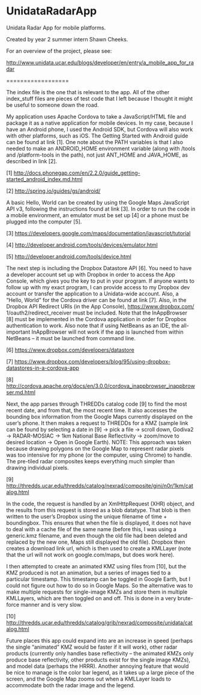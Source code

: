 UnidataRadarApp
===============

Unidata Radar App for mobile platforms.

Created by year 2 summer intern Shawn Cheeks.

For an overview of the project, please see:

http://www.unidata.ucar.edu/blogs/developer/en/entry/a_mobile_app_for_radar


==================

The index file is the one that is relevant to the app.  All of the other index_stuff files are pieces of test code that I left because I thought it might be useful to someone down the road.

My application uses Apache Cordova to take a JavaScript/HTML file and package it as a native 
application for mobile devices. In my case, because I have an Android phone, I used the Android 
SDK, but Cordova will also work with other platforms, such as iOS. The Getting Started with Android 
guide can be found at link [1]. One note about the PATH variables is that I also needed to make an 
ANDROID_HOME environment variable (along with /tools and /platform-tools in the path), not just 
ANT_HOME and JAVA_HOME, as described in link [2].

[1] http://docs.phonegap.com/en/2.2.0/guide_getting-started_android_index.md.html

[2] http://spring.io/guides/gs/android/

A basic Hello, World can be created by using the Google Maps JavaScript API v3, following the 
instructions found at link [3]. In order to run the code in a mobile environment, an emulator must be 
set up [4] or a phone must be plugged into the computer [5].

[3] https://developers.google.com/maps/documentation/javascript/tutorial

[4] http://developer.android.com/tools/devices/emulator.html

[5] http://developer.android.com/tools/device.html

The next step is including the Dropbox Datastore API [6]. You need to have a developer account set up 
with Dropbox in order to access the App Console, which gives you the key to put in your program. If 
anyone wants to follow up with my exact program, I can provide access to my Dropbox dev account or 
transfer the application to a Unidata-wide account. Also, a “Hello, World” for the Cordova driver can be 
found at link [7]. Also, in the Dropbox API Redirect URIs (in the App Console), https://www.dropbox.com/
1/oauth2/redirect_receiver must be included. Note that the InAppBrowser [8] must be implemented in 
the Cordova application in order for Dropbox authentication to work. Also note that if using NetBeans 
as an IDE, the all-important InAppBrowser will not work if the app is launched from within NetBeans – it 
must be launched from command line.

[6] https://www.dropbox.com/developers/datastore

[7] https://www.dropbox.com/developers/blog/95/using-dropbox-datastores-in-a-cordova-app

[8] http://cordova.apache.org/docs/en/3.0.0/cordova_inappbrowser_inappbrowser.md.html

Next, the app parses through THREDDs catalog code [9] to find the most recent date, and from that, 
the most recent time. It also accesses the bounding box information from the Google Maps currently 
displayed on the user’s phone. It then makes a request to THREDDs for a KMZ (sample link can be found 
by selecting a date in [9] -> pick a file -> scroll down, Godiva2 -> RADAR-MOSIAC -> 1km National Base 
Reflectivity -> zoom/move to desired location -> Open in Google Earth).
NOTE: This approach was taken because drawing polygons on the Google Map to represent radar 
pixels was too intensive for my phone (or the computer, using Chrome) to handle. The pre-tiled radar 
composites keeps everything much simpler than drawing individual pixels.

[9] http://thredds.ucar.edu/thredds/catalog/nexrad/composite/gini/n0r/1km/catalog.html

In the code, the request is handled by an XmlHttpRequest (XHR) object, and the results from this 
request is stored as a blob datatype. That blob is then written to the user’s Dropbox using the unique 
filename of time + boundingbox. This ensures that when the file is displayed, it does not have to deal 
with a cache file of the same name (before this, I was using a generic.kmz filename, and even though the 
old file had been deleted and replaced by the new one, Maps still displayed the old file). Dropbox then 
creates a download link url, which is then used to create a KMLLayer (note that the url will not work on 
google.com/maps, but does work here).

I then attempted to create an animated KMZ using files from [10], but the KMZ produced is not an 
animation, but a series of images tied to a particular timestamp. This timestamp can be toggled in 
Google Earth, but I could not figure out how to do so in Google Maps. So the alternative was to make 
multiple requests for single-image KMZs and store them in multiple KMLLayers, which are then toggled 
on and off. This is done in a very brute-force manner and is very slow.

[10] http://thredds.ucar.edu/thredds/catalog/grib/nexrad/composite/unidata/catalog.html

Future places this app could expand into are an increase in speed (perhaps the single “animated” KMZ 
would be faster if it will work), other radar products (currently only handles base reflectivity – the 
animated KMZs only produce base reflectivity, other products exist for the single image KMZs), and 
model data (perhaps the HRRR). Another annoying feature that would be nice to manage is the color 
bar legend, as it takes up a large piece of the screen, and the Google Map zooms out when a KMLLayer 
loads to accommodate both the radar image and the legend.
